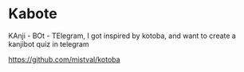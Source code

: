 # Kabote
KAnji - BOt - TElegram, I got inspired by kotoba, and want to create a kanjibot quiz in telegram

https://github.com/mistval/kotoba
